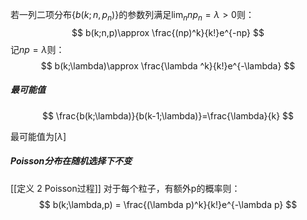 若一列二项分布$\{b(k;n,p_n)\}$的参数列满足$\lim_n np_n=\lambda >0$则：
$$
b(k;n,p)\approx \frac{(np)^k}{k!}e^{-np}
$$
记$np=\lambda$则：
$$
b(k;\lambda)\approx \frac{\lambda ^k}{k!}e^{-\lambda}
$$
##### 最可能值
$$
\frac{b(k;\lambda)}{b(k-1;\lambda)}=\frac{\lambda}{k}
$$

最可能值为$[\lambda]$
##### Poisson分布在随机选择下不变
[[定义 2 Poisson过程]]
对于每个粒子，有额外p的概率则：
$$
b(k;\lambda,p) = \frac{(\lambda p)^k}{k!}e^{-\lambda p}
$$
